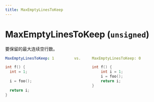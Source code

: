 ```yaml
---
title: MaxEmptyLinesToKeep
---
```


# MaxEmptyLinesToKeep (`unsigned`)

要保留的最大连续空行数。

```yaml
MaxEmptyLinesToKeep: 1         vs.     MaxEmptyLinesToKeep: 0
```

```cpp
int f() {                              int f() {
  int = 1;                                 int i = 1;
                                           i = foo();
  i = foo();                               return i;
                                       }
  return i;
}
```